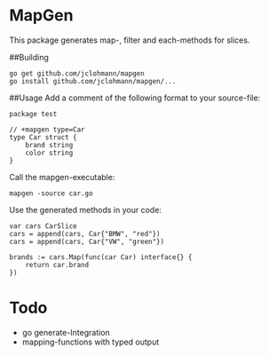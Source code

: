 MapGen
======
This package generates map-, filter and each-methods for slices.

##Building
```
go get github.com/jclohmann/mapgen
go install github.com/jclohmann/mapgen/...
```

##Usage
Add a comment of the following format to your source-file:
```
package test

// +mapgen type=Car
type Car struct {
	brand string
	color string
}
```
Call the mapgen-executable:
```
mapgen -source car.go
```
Use the generated methods in your code:
```
var cars CarSlice
cars = append(cars, Car{"BMW", "red"})
cars = append(cars, Car{"VW", "green"})

brands := cars.Map(func(car Car) interface{} {
	return car.brand
})
```

Todo
====
* go generate-Integration
* mapping-functions with typed output
